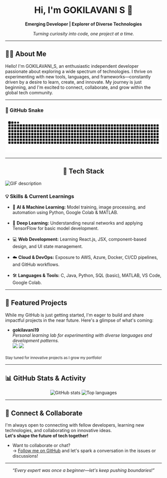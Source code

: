 <!-- HERO SECTION -->
<h1 align="center">Hi, I'm GOKILAVANI S 👋</h1>
<p align="center">
  <strong>Emerging Developer | Explorer of Diverse Technologies</strong>
</p>
<p align="center">
  <em>Turning curiosity into code, one project at a time.</em>
</p>

---

<!-- ABOUT ME -->
## 👩‍💻 About Me

Hello! I'm GOKILAVANI_S, an enthusiastic independent developer passionate about exploring a wide spectrum of technologies. I thrive on experimenting with new tools, languages, and frameworks—constantly driven by a desire to learn, create, and innovate. My journey is just beginning, and I'm excited to connect, collaborate, and grow within the global tech community.

---

### 🐍 GitHub Snake

<p align="center">
  <img src="https://raw.githubusercontent.com/gokilavani19/gokilavani19/output/github-snake.svg" alt="Snake animation" />
</p>

---

<h2 align="center">🚀 Tech Stack</h2> 
 
<picture>
  <source media="(prefers-color-scheme: dark)" srcset="./Skills_Animation_Dark.gif">
  <source media="(prefers-color-scheme: light)" srcset="./Skills_Animation_White.gif">
  <img align="left" alt="GIF description" src="./Skills_Animation_White.gif">
</picture>
<br />

<h3 align="left">💡 Skills & Current Learnings</h3>

<ul align="left">
  <li>🤖 <strong>AI & Machine Learning:</strong> Model training, image processing, and automation using Python, Google Colab & MATLAB.</li><br>

  <li>🧠 <strong>Deep Learning:</strong> Understanding neural networks and applying TensorFlow for basic model development.</li><br>

  <li>💻 <strong>Web Development:</strong> Learning React.js, JSX, component-based design, and UI state management.</li><br>

  <li>☁️ <strong>Cloud & DevOps:</strong> Exposure to AWS, Azure, Docker, CI/CD pipelines, and GitHub workflows.</li><br>

  <li>🛠️ <strong>Languages & Tools:</strong> C, Java, Python, SQL (basic), MATLAB, VS Code, Google Colab.</li>
</ul>

---

<!-- FEATURED PROJECTS -->
## 🌟 Featured Projects</h2>

While my GitHub is just getting started, I'm eager to build and share impactful projects in the near future. Here's a glimpse of what's coming:

- **gokilavani19**  
  <em>Personal learning lab for experimenting with diverse languages and development patterns.</em>  
  <img src="https://img.shields.io/badge/Status-Experimenting-blue" /> <img src="https://img.shields.io/badge/Focus-Diverse%20Tech-lightgrey" />

<sub>Stay tuned for innovative projects as I grow my portfolio!</sub>

---

<!-- GITHUB ACTIVITY -->
## 📊 GitHub Stats & Activity

<p align="center">
  <img src="https://github-readme-stats.vercel.app/api?username=gokilavani19&show_icons=true&hide_title=true&theme=vue-dark" alt="GitHub stats" width="410"/>
  <img src="https://github-readme-stats.vercel.app/api/top-langs/?username=gokilavani19&layout=compact&hide_title=true&theme=vue-dark" alt="Top languages" width="320"/>
</p>


---

<!-- CONNECT -->
## 🤝 Connect & Collaborate

I'm always open to connecting with fellow developers, learning new technologies, and collaborating on innovative ideas.  
**Let's shape the future of tech together!**

- Want to collaborate or chat?  
  → [Follow me on GitHub](https://github.com/gokilavani19) and let's spark a conversation in the issues or discussions!

---

<p align="center">
  <em>“Every expert was once a beginner—let's keep pushing boundaries!”</em>
</p>
